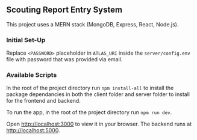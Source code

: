 ## Scouting Report Entry System

This project uses a MERN stack (MongoDB, Express, React, Node.js). 

### Initial Set-Up

Replace `<PASSWORD>` placeholder in `ATLAS_URI` inside the `server/config.env` file with password that was provided via email. 

### Available Scripts

In the root of the project directory run `npm install-all` to install the package dependancies in both the client folder and server folder to install for the frontend and backend. 

To run the app, in the root of the project directory run `npm run dev`.

Open [http://localhost:3000](http://localhost:3000) to view it in your browser. The backend runs at [http://localhost:5000](http://localhost:5000).
